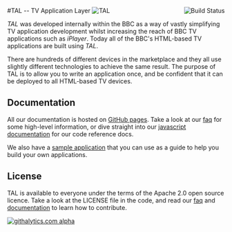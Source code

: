 [<img src="https://api.travis-ci.org/fmtvp/tal.png?branch=master" style="float: right" alt="Build Status" />](https://travis-ci.org/fmtvp/tal)
#TAL -- TV Application Layer
![TAL](http://fmtvp.github.com/tal/img/tal-logo-bw-small.jpg)

*TAL* was developed internally within the BBC as a way of vastly simplifying TV application development
whilst increasing the reach of BBC TV applications such as *iPlayer*. Today all of the BBC's HTML-based
TV applications are built using *TAL*.

There are hundreds of different devices in the marketplace and they all use slightly different technologies
to achieve the same result. The purpose of TAL is to allow you to write an application once, and be confident
that it can be deployed to all HTML-based TV devices.

## Documentation

All our documentation is hosted on [GitHub pages](http://fmtvp.github.com/tal). Take a look at 
our [faq](http://fmtvp.github.com/tal/faq.html) for some high-level information, or dive straight into our
[javascript documentation](http://fmtvp.github.com/tal/jsdoc/index.html) for our code reference docs.

We also have a [sample application](http://github.com/fmtvp/talexample) that you can use as a guide to
help you build your own applications.

## License

TAL is available to everyone under the terms of the Apache 2.0 open source licence. Take a look at 
the LICENSE file in the code, and read our [faq](http://fmtvp.github.com/tal/faq.html#question_who_can_use_this) 
and [documentation](http://fmtvp.github.com/tal/other/contributing.html) to learn how to contribute.

[![githalytics.com alpha](https://cruel-carlota.pagodabox.com/81b276db21d339cd95a3198c0aac146f "githalytics.com")](http://githalytics.com/fmtvp/TAL)
